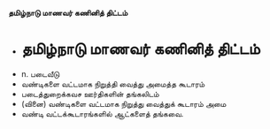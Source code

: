 **தமிழ்நாடு மாணவர் கணினித் திட்டம்**
- # தமிழ்நாடு மாணவர் கணினித் திட்டம்
- n. படைவீடு
- வண்டிகளை வட்டமாக நிறுத்தி வைத்து அமைத்த கூடாரம்
- படைத்துறைக்கவச ஊர்திகளின் தங்கலிடம்
- (வினை) வண்டிகளை வட்டமாக நிறுத்து வைத்துக் கூடாரம் அமை
- வண்டி வட்டக்கூடாரங்களில் ஆட்களைத் தங்கவை.

